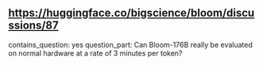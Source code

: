## https://huggingface.co/bigscience/bloom/discussions/87

contains_question: yes
question_part: Can Bloom-176B really be evaluated on normal hardware at a rate of 3 minutes per token?